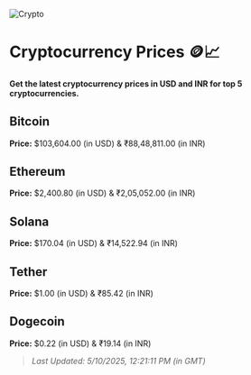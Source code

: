 
![Crypto](https://www.techguide.com.au/wp-content/uploads/2020/11/crypto3.jpeg)

# Cryptocurrency Prices 🪙📈

#### Get the latest cryptocurrency prices in USD and INR for top 5 cryptocurrencies.

## Bitcoin

**Price:** $103,604.00 (in USD) & ₹88,48,811.00 (in INR)

## Ethereum

**Price:** $2,400.80 (in USD) & ₹2,05,052.00 (in INR)

## Solana

**Price:** $170.04 (in USD) & ₹14,522.94 (in INR)

## Tether

**Price:** $1.00 (in USD) & ₹85.42 (in INR)

## Dogecoin

**Price:** $0.22 (in USD) & ₹19.14 (in INR)

> _Last Updated: 5/10/2025, 12:21:11 PM (in GMT)_
